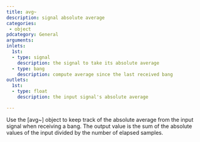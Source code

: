 ```yaml
---
title: avg~
description: signal absolute average
categories:
 - object
pdcategory: General
arguments:
inlets:
  1st:
  - type: signal
    description: the signal to take its absolute average
  - type: bang
    description: compute average since the last received bang
outlets:
  1st:
  - type: float
    description: the input signal's absolute average

---
```


Use the [avg~] object to keep track of the absolute average from the input signal when receiving a bang. The output value is the sum of the absolute values of the input divided by the number of elapsed samples.

